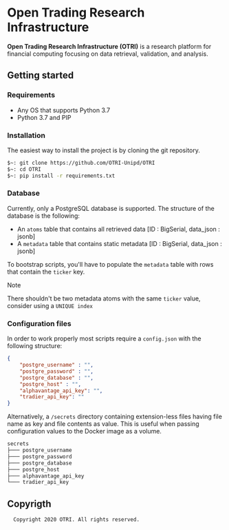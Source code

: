 # Open Trading Research Infrastructure

**Open Trading Research Infrastructure (OTRI)** is a research platform for financial computing focusing on data retrieval, validation, and analysis.

## Getting started

### Requirements

- Any OS that supports Python 3.7
- Python 3.7 and PIP

### Installation

The easiest way to install the project is by cloning the git repository.

```bash
$~: git clone https://github.com/OTRI-Unipd/OTRI
$~: cd OTRI
$~: pip install -r requirements.txt
```

### Database

Currently, only a PostgreSQL database is supported.
The structure of the database is the following:

- An `atoms` table that contains all retrieved data [ID : BigSerial, data_json : jsonb]
- A `metadata` table that contains static metadata [ID : BigSerial, data_json : jsonb]

To bootstrap scripts, you'll have to populate the `metadata` table with rows that contain the `ticker` key.
> [!NOTE]
> There shouldn't be two metadata atoms with the same `ticker` value, consider using a `UNIQUE index`

### Configuration files

In order to work properly most scripts require a `config.json` with the following structure:

```JSON
{
    "postgre_username" : "",
    "postgre_password" : "",
    "postgre_database" : "",
    "postgre_host" : "",
    "alphavantage_api_key": "",
    "tradier_api_key": ""
}
```

Alternatively, a `/secrets` directory containing extension-less files having file name as key and file contents as value. This is useful when passing configuration values to the Docker image as a volume.

```bash
secrets
├─── postgre_username
├─── postgre_password
├─── postgre_database
├─── postgre_host
├─── alphavantage_api_key
└─── tradier_api_key
```

## Copyrigth

```txt
  Copyright 2020 OTRI. All rights reserved.
```

